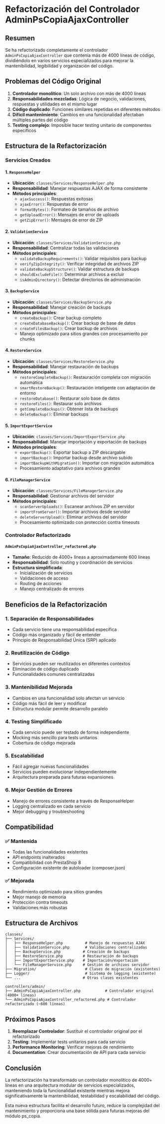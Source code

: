 # Refactorización del Controlador AdminPsCopiaAjaxController

## Resumen

Se ha refactorizado completamente el controlador `AdminPsCopiaAjaxController` que contenía más de 4000 líneas de código, dividiéndolo en varios servicios especializados para mejorar la mantenibilidad, legibilidad y organización del código.

## Problemas del Código Original

1. **Controlador monolítico**: Un solo archivo con más de 4000 líneas
2. **Responsabilidades mezcladas**: Lógica de negocio, validaciones, respuestas y utilidades en el mismo lugar
3. **Código duplicado**: Funciones similares repetidas en diferentes métodos
4. **Difícil mantenimiento**: Cambios en una funcionalidad afectaban múltiples partes del código
5. **Testing complejo**: Imposible hacer testing unitario de componentes específicos

## Estructura de la Refactorización

### Servicios Creados

#### 1. `ResponseHelper`
- **Ubicación**: `classes/Services/ResponseHelper.php`
- **Responsabilidad**: Manejar respuestas AJAX de forma consistente
- **Métodos principales**:
  - `ajaxSuccess()`: Respuestas exitosas
  - `ajaxError()`: Respuestas de error
  - `formatBytes()`: Formateo de tamaños de archivo
  - `getUploadError()`: Mensajes de error de uploads
  - `getZipError()`: Mensajes de error de ZIP

#### 2. `ValidationService`
- **Ubicación**: `classes/Services/ValidationService.php`
- **Responsabilidad**: Centralizar todas las validaciones
- **Métodos principales**:
  - `validateBackupRequirements()`: Validar requisitos para backup
  - `verifyZipIntegrity()`: Verificar integridad de archivos ZIP
  - `validateBackupStructure()`: Validar estructura de backups
  - `shouldExcludeFile()`: Determinar archivos a excluir
  - `isAdminDirectory()`: Detectar directorios de administración

#### 3. `BackupService`
- **Ubicación**: `classes/Services/BackupService.php`
- **Responsabilidad**: Manejar creación de backups
- **Métodos principales**:
  - `createBackup()`: Crear backup completo
  - `createDatabaseBackup()`: Crear backup de base de datos
  - `createFilesBackup()`: Crear backup de archivos
  - Manejo optimizado para sitios grandes con procesamiento por chunks

#### 4. `RestoreService`
- **Ubicación**: `classes/Services/RestoreService.php`
- **Responsabilidad**: Manejar restauración de backups
- **Métodos principales**:
  - `restoreCompleteBackup()`: Restauración completa con migración automática
  - `smartRestoreBackup()`: Restauración inteligente con adaptación de entorno
  - `restoreDatabase()`: Restaurar solo base de datos
  - `restoreFiles()`: Restaurar solo archivos
  - `getCompleteBackups()`: Obtener lista de backups
  - `deleteBackup()`: Eliminar backups

#### 5. `ImportExportService`
- **Ubicación**: `classes/Services/ImportExportService.php`
- **Responsabilidad**: Manejar importación y exportación de backups
- **Métodos principales**:
  - `exportBackup()`: Exportar backup a ZIP descargable
  - `importBackup()`: Importar backup desde archivo subido
  - `importBackupWithMigration()`: Importar con migración automática
  - Procesamiento adaptativo para archivos grandes

#### 6. `FileManagerService`
- **Ubicación**: `classes/Services/FileManagerService.php`
- **Responsabilidad**: Gestionar archivos del servidor
- **Métodos principales**:
  - `scanServerUploads()`: Escanear archivos ZIP en servidor
  - `importFromServer()`: Importar archivos desde servidor
  - `deleteServerUpload()`: Eliminar archivos del servidor
  - Procesamiento optimizado con protección contra timeouts

### Controlador Refactorizado

#### `AdminPsCopiaAjaxController_refactored.php`
- **Tamaño**: Reducido de 4000+ líneas a aproximadamente 600 líneas
- **Responsabilidad**: Solo routing y coordinación de servicios
- **Estructura simplificada**:
  - Inicialización de servicios
  - Validaciones de acceso
  - Routing de acciones
  - Manejo centralizado de errores

## Beneficios de la Refactorización

### 1. **Separación de Responsabilidades**
- Cada servicio tiene una responsabilidad específica
- Código más organizado y fácil de entender
- Principio de Responsabilidad Única (SRP) aplicado

### 2. **Reutilización de Código**
- Servicios pueden ser reutilizados en diferentes contextos
- Eliminación de código duplicado
- Funcionalidades comunes centralizadas

### 3. **Mantenibilidad Mejorada**
- Cambios en una funcionalidad solo afectan un servicio
- Código más fácil de leer y modificar
- Estructura modular permite desarrollo paralelo

### 4. **Testing Simplificado**
- Cada servicio puede ser testado de forma independiente
- Mocking más sencillo para tests unitarios
- Cobertura de código mejorada

### 5. **Escalabilidad**
- Fácil agregar nuevas funcionalidades
- Servicios pueden evolucionar independientemente
- Arquitectura preparada para futuras expansiones

### 6. **Mejor Gestión de Errores**
- Manejo de errores consistente a través de ResponseHelper
- Logging centralizado en cada servicio
- Mejor debugging y troubleshooting

## Compatibilidad

### ✅ **Mantenida**
- Todas las funcionalidades existentes
- API endpoints inalterados
- Compatibilidad con PrestaShop 8
- Configuración existente de autoloader (composer.json)

### ✅ **Mejorada**
- Rendimiento optimizado para sitios grandes
- Mejor manejo de memoria
- Protección contra timeouts
- Validaciones más robustas

## Estructura de Archivos

```
classes/
├── Services/
│   ├── ResponseHelper.php          # Manejo de respuestas AJAX
│   ├── ValidationService.php       # Validaciones centralizadas
│   ├── BackupService.php          # Creación de backups
│   ├── RestoreService.php         # Restauración de backups
│   ├── ImportExportService.php    # Importación/exportación
│   └── FileManagerService.php     # Gestión de archivos servidor
├── Migration/                      # Clases de migración (existentes)
├── Logger/                         # Sistema de logging (existente)
└── ...                            # Otras clases existentes

controllers/admin/
├── AdminPsCopiaAjaxController.php           # Controlador original (4000+ líneas)
└── AdminPsCopiaAjaxController_refactored.php # Controlador refactorizado (~600 líneas)
```

## Próximos Pasos

1. **Reemplazar Controlador**: Sustituir el controlador original por el refactorizado
2. **Testing**: Implementar tests unitarios para cada servicio
3. **Performance Monitoring**: Verificar mejoras de rendimiento
4. **Documentation**: Crear documentación de API para cada servicio

## Conclusión

La refactorización ha transformado un controlador monolítico de 4000+ líneas en una arquitectura modular de servicios especializados, manteniendo toda la funcionalidad existente mientras mejora significativamente la mantenibilidad, testabilidad y escalabilidad del código.

Esta nueva estructura facilita el desarrollo futuro, reduce la complejidad del mantenimiento y proporciona una base sólida para futuras mejoras del módulo ps_copia. 